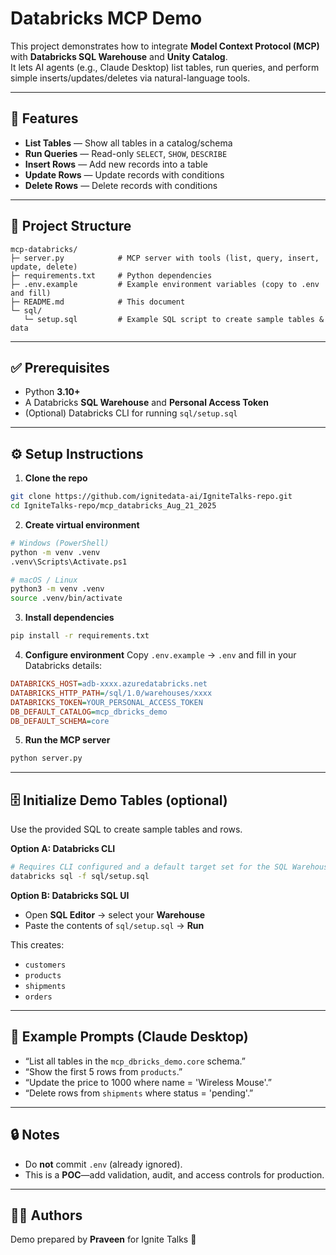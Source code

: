 # Databricks MCP Demo

This project demonstrates how to integrate **Model Context Protocol (MCP)** with **Databricks SQL Warehouse** and **Unity Catalog**.  
It lets AI agents (e.g., Claude Desktop) list tables, run queries, and perform simple inserts/updates/deletes via natural-language tools.

---

## 🚀 Features

- **List Tables** — Show all tables in a catalog/schema  
- **Run Queries** — Read-only `SELECT`, `SHOW`, `DESCRIBE`  
- **Insert Rows** — Add new records into a table  
- **Update Rows** — Update records with conditions  
- **Delete Rows** — Delete records with conditions

---

## 📂 Project Structure

```
mcp-databricks/
├─ server.py            # MCP server with tools (list, query, insert, update, delete)
├─ requirements.txt     # Python dependencies
├─ .env.example         # Example environment variables (copy to .env and fill)
├─ README.md            # This document
└─ sql/
   └─ setup.sql         # Example SQL script to create sample tables & data
```

---

## ✅ Prerequisites

- Python **3.10+**
- A Databricks **SQL Warehouse** and **Personal Access Token**
- (Optional) Databricks CLI for running `sql/setup.sql`

---

## ⚙️ Setup Instructions

1) **Clone the repo**
```bash
git clone https://github.com/ignitedata-ai/IgniteTalks-repo.git
cd IgniteTalks-repo/mcp_databricks_Aug_21_2025
```

2) **Create virtual environment**
```bash
# Windows (PowerShell)
python -m venv .venv
.venv\Scripts\Activate.ps1

# macOS / Linux
python3 -m venv .venv
source .venv/bin/activate
```

3) **Install dependencies**
```bash
pip install -r requirements.txt
```

4) **Configure environment**
Copy `.env.example` → `.env` and fill in your Databricks details:
```ini
DATABRICKS_HOST=adb-xxxx.azuredatabricks.net
DATABRICKS_HTTP_PATH=/sql/1.0/warehouses/xxxx
DATABRICKS_TOKEN=YOUR_PERSONAL_ACCESS_TOKEN
DB_DEFAULT_CATALOG=mcp_dbricks_demo
DB_DEFAULT_SCHEMA=core
```

5) **Run the MCP server**
```bash
python server.py
```

---

## 🗄️ Initialize Demo Tables (optional)

Use the provided SQL to create sample tables and rows.

**Option A: Databricks CLI**
```bash
# Requires CLI configured and a default target set for the SQL Warehouse
databricks sql -f sql/setup.sql
```

**Option B: Databricks SQL UI**
- Open **SQL Editor** → select your **Warehouse**  
- Paste the contents of `sql/setup.sql` → **Run**

This creates:
- `customers`
- `products`
- `shipments`
- `orders`

---

## 💬 Example Prompts (Claude Desktop)

- “List all tables in the `mcp_dbricks_demo.core` schema.”  
- “Show the first 5 rows from `products`.”  
- “Update the price to 1000 where name = 'Wireless Mouse'.”  
- “Delete rows from `shipments` where status = 'pending'.”  

---

## 🔒 Notes

- Do **not** commit `.env` (already ignored).  
- This is a **POC**—add validation, audit, and access controls for production.

---

## 👨‍💻 Authors

Demo prepared by **Praveen** for Ignite Talks 🚀
